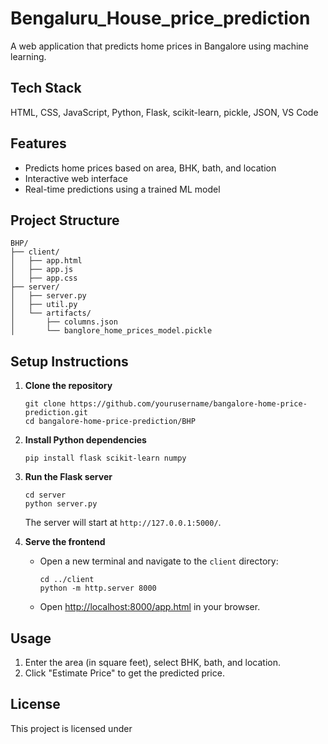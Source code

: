 # Bengaluru_House_price_prediction

A web application that predicts home prices in Bangalore using machine learning.

## Tech Stack

HTML, CSS, JavaScript, Python, Flask, scikit-learn, pickle, JSON, VS Code

## Features

- Predicts home prices based on area, BHK, bath, and location
- Interactive web interface
- Real-time predictions using a trained ML model

## Project Structure

```
BHP/
├── client/
│   ├── app.html
│   ├── app.js
│   ├── app.css
├── server/
│   ├── server.py
│   ├── util.py
│   └── artifacts/
│       ├── columns.json
│       └── banglore_home_prices_model.pickle
```

## Setup Instructions

1. **Clone the repository**
   ```
   git clone https://github.com/yourusername/bangalore-home-price-prediction.git
   cd bangalore-home-price-prediction/BHP
   ```

2. **Install Python dependencies**
   ```
   pip install flask scikit-learn numpy
   ```

3. **Run the Flask server**
   ```
   cd server
   python server.py
   ```
   The server will start at `http://127.0.0.1:5000/`.

4. **Serve the frontend**
   - Open a new terminal and navigate to the `client` directory:
     ```
     cd ../client
     python -m http.server 8000
     ```
   - Open [http://localhost:8000/app.html](http://localhost:8000/app.html) in your browser.

## Usage

1. Enter the area (in square feet), select BHK, bath, and location.
2. Click "Estimate Price" to get the predicted price.

## License

This project is licensed under
